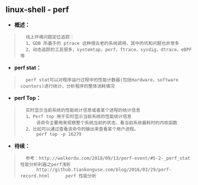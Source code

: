 ## linux-shell - perf
- **概述：**
>
>       线上环境问题定位追踪：
>       1、GDB 所基于的 ptrace 这种很古老的系统调用，其中的坑和问题也非常多
>       2、动态追踪的工具很多，systemtap，perf，ftrace，sysdig，dtrace，eBPF等
>

- **perf stat：**
>       perf stat可以对程序运行过程中的性能计数器(包括Hardware，software counters)进行统计，分析程序的整体消耗情况
>
>
>

- **perf Top：**
>       实时显示当前系统的性能统计信息或者某个进程的统计信息
>       1、Perf top 用于实时显示当前系统的性能统计信息
>           该命令主要用来观察整个系统当前的状态，看当前系统最耗时的内核函数
>       2、比如可以通过查看该命令的输出来查看某个用户进程。
>           perf top -p 16279
>
>
>
>
>
>
>
>
>
>
>
>
>
>
>
>

- **待续：**
>       参考：http://walkerdu.com/2018/09/13/perf-event/#5-2-_perf_stat    性能分析利器之perf浅析
>           http://github.tiankonguse.com/blog/2016/03/29/perf-record.html      perf 性能分析
>
>
>
>
>
>
>
>
>
>
>
>
>
>
>
>
>
>
>
